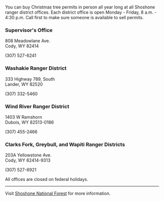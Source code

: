 You can buy Christmas tree permits in person all year long at all Shoshone ranger district offices. Each district office is open Monday - Friday, 8 a.m. - 4:30 p.m. Call first to make sure someone is available to sell permits.

### Supervisor's Office
808 Meadowlane Ave.  
Cody, WY 82414

(307) 527-6241

### Washakie Ranger District
333 Highway 789, South  
Lander, WY 82520

(307) 332-5460

### Wind River Ranger District
1403 W Ramshorn  
Dubois, WY 82513-0186

(307) 455-2466

### Clarks Fork, Greybull, and Wapiti Ranger Districts
203A Yellowstone Ave.   
Cody, WY 82414-9313

(307) 527-6921

All offices are closed on federal holidays.

* * *

Visit [Shoshone National Forest](https://www.fs.usda.gov/main/shoshone) for more information.
